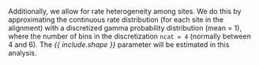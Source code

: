Additionally, we allow for rate heterogeneity among sites. 
We do this by approximating the continuous rate distribution (for each site in the alignment) 
with a discretized gamma probability distribution (mean = 1), 
where the number of bins in the discretization `ncat = 4` (normally between 4 and 6).
The _{{ include.shape }}_ parameter will be estimated in this analysis. 
